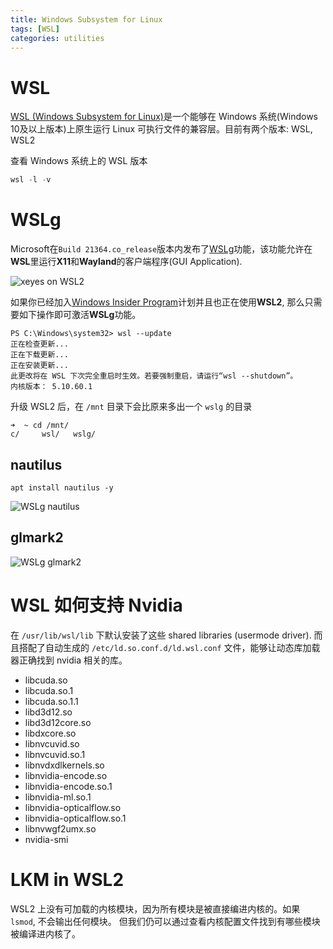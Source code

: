 ```yaml
---
title: Windows Subsystem for Linux
tags: [WSL]
categories: utilities
---
```


# WSL

[WSL (Windows Subsystem for Linux)](https://zh.wikipedia.org/zh-cn/%E9%80%82%E7%94%A8%E4%BA%8ELinux%E7%9A%84Windows%E5%AD%90%E7%B3%BB%E7%BB%9F)是一个能够在 Windows 系统(Windows 10及以上版本)上原生运行 Linux 可执行文件的兼容层。目前有两个版本: WSL, WSL2

<!--more-->

查看 Windows 系统上的 WSL 版本

```powershell
wsl -l -v
```


# WSLg

Microsoft在`Build 21364.co_release`版本内发布了[WSLg](https://github.com/microsoft/wslg)功能，该功能允许在**WSL**里运行**X11**和**Wayland**的客户端程序(GUI Application).

![xeyes on WSL2](xeyes.gif)

如果你已经加入[Windows Insider Program](https://insider.windows.com/zh-cn/)计划并且也正在使用**WSL2**, 那么只需要如下操作即可激活**WSLg**功能。

```
PS C:\Windows\system32> wsl --update
正在检查更新...
正在下载更新...
正在安装更新...
此更改将在 WSL 下次完全重启时生效。若要强制重启，请运行“wsl --shutdown”。
内核版本： 5.10.60.1
```

升级 WSL2 后，在 `/mnt` 目录下会比原来多出一个 `wslg` 的目录

```
➜  ~ cd /mnt/
c/     wsl/   wslg/
```

## nautilus

```
apt install nautilus -y
```

![WSLg nautilus](wslg-nautilus.png)

## glmark2

![WSLg glmark2](wslg-glmark2.png)

# WSL 如何支持 Nvidia

在 `/usr/lib/wsl/lib` 下默认安装了这些 shared libraries (usermode driver). 而且搭配了自动生成的 `/etc/ld.so.conf.d/ld.wsl.conf` 文件，能够让动态库加载器正确找到 nvidia 相关的库。

- libcuda.so
- libcuda.so.1
- libcuda.so.1.1
- libd3d12.so
- libd3d12core.so
- libdxcore.so
- libnvcuvid.so
- libnvcuvid.so.1
- libnvdxdlkernels.so
- libnvidia-encode.so
- libnvidia-encode.so.1
- libnvidia-ml.so.1
- libnvidia-opticalflow.so
- libnvidia-opticalflow.so.1
- libnvwgf2umx.so
- nvidia-smi

# LKM in WSL2

WSL2 上没有可加载的内核模块，因为所有模块是被直接编进内核的。如果 `lsmod`, 不会输出任何模块。 但我们仍可以通过查看内核配置文件找到有哪些模块被编译进内核了。
